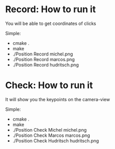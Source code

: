 # Record: How to run it
You will be able to get coordinates of clicks

Simple:  
* cmake .
* make
* ./Position Record michel.png
* ./Position Record marcos.png
* ./Position Record hudritsch.png

# Check: How to run it
It will show you the keypoints on the camera-view

Simple:  
* cmake .
* make
* ./Position Check Michel michel.png
* ./Position Check Marcos marcos.png
* ./Position Check Hudritsch hudritsch.png
